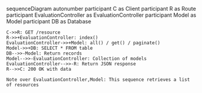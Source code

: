sequenceDiagram
    autonumber
    participant C as Client
    participant R as Route
    participant EvaluationController as EvaluationController
    participant Model as Model
    participant DB as Database
    
    C->>R: GET /resource
    R->>+EvaluationController: index()
    EvaluationController->>+Model: all() / get() / paginate()
    Model->>+DB: SELECT * FROM table
    DB-->>-Model: Return records
    Model-->>-EvaluationController: Collection of models
    EvaluationController-->>-R: Return JSON response
    R-->>C: 200 OK with data
    
    Note over EvaluationController,Model: This sequence retrieves a list of resources
  